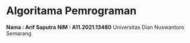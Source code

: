 # Algoritama Pemrograman

**Nama : Arif Saputra**
**NIM : A11.2021.13480**
Universitas Dian Nuswantoro Semarang
